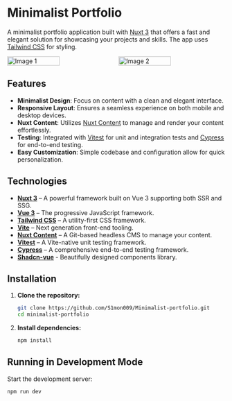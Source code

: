 # Minimalist Portfolio

A minimalist portfolio application built with [Nuxt 3](https://nuxt.com) that offers a fast and elegant solution for showcasing your projects and skills. The app uses [Tailwind CSS](https://tailwindcss.com) for styling.

<div style="display: flex; align-items: center; gap: 10px;">
  <img src="https://github.com/user-attachments/assets/a899bd35-3da9-45e0-a88c-57df054363e9" alt="Image 1" style="width: 49%;" />
  <img src="https://github.com/user-attachments/assets/86e3deca-8273-4c64-a8b1-c9a0f43fb095" alt="Image 2" style="width: 49%;" />
</div>

## Features

- **Minimalist Design**: Focus on content with a clean and elegant interface.
- **Responsive Layout**: Ensures a seamless experience on both mobile and desktop devices.
- **Nuxt Content**: Utilizes [Nuxt Content](https://content.nuxtjs.org/) to manage and render your content effortlessly.
- **Testing**: Integrated with [Vitest](https://vitest.dev/) for unit and integration tests and [Cypress](https://www.cypress.io/) for end-to-end testing.
- **Easy Customization**: Simple codebase and configuration allow for quick personalization.

## Technologies

- **[Nuxt 3](https://nuxt.com)** – A powerful framework built on Vue 3 supporting both SSR and SSG.
- **[Vue 3](https://vuejs.org/)** – The progressive JavaScript framework.
- **[Tailwind CSS](https://tailwindcss.com)** – A utility-first CSS framework.
- **[Vite](https://vitejs.dev/)** – Next generation front-end tooling.
- **[Nuxt Content](https://content.nuxtjs.org/)** – A Git-based headless CMS to manage your content.
- **[Vitest](https://vitest.dev/)** – A Vite-native unit testing framework.
- **[Cypress](https://www.cypress.io/)** – A comprehensive end-to-end testing framework.
- **[Shadcn-vue](https://www.shadcn-vue.com)** - Beautifully designed components library.

## Installation

1. **Clone the repository:**

   ```bash
   git clone https://github.com/S1mon009/Minimalist-portfolio.git
   cd minimalist-portfolio
   ```

2. **Install dependencies:**
   ```bash
   npm install
   ```

## Running in Development Mode

Start the development server:

```bash
npm run dev
```
